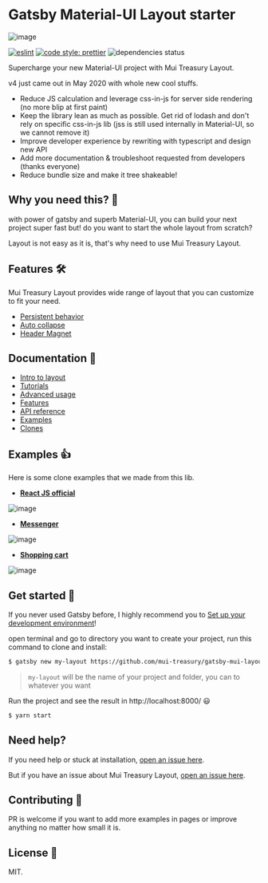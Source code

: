 # Gatsby Material-UI Layout starter

![image](https://user-images.githubusercontent.com/18292247/81573529-cf60e000-93ce-11ea-866f-f9d842262569.png)

[![eslint](https://img.shields.io/badge/eslint-enabled-green.svg)](https://eslint.org/)
[![code style: prettier](https://img.shields.io/badge/code_style-prettier-ff69b4.svg)](https://github.com/prettier/prettier)
![dependencies status](https://david-dm.org/mui-treasury/gatsby-mui-layout-starter.svg)

Supercharge your new Material-UI project with Mui Treasury Layout.

v4 just came out in May 2020 with whole new cool stuffs.

- Reduce JS calculation and leverage css-in-js for server side rendering (no more blip at first paint)
- Keep the library lean as much as possible. Get rid of lodash and don't rely on specific css-in-js lib (jss is still used internally in Material-UI, so we cannot remove it)
- Improve developer experience by rewriting with typescript and design new API
- Add more documentation & troubleshoot requested from developers (thanks everyone)
- Reduce bundle size and make it tree shakeable!

## Why you need this? 🤔
with power of gatsby and superb Material-UI, you can build your next project super fast but! do you want to start the whole layout from scratch?

Layout is not easy as it is, that's why need to use Mui Treasury Layout.

## Features 🛠
Mui Treasury Layout provides wide range of layout that you can customize to fit your need.

- [Persistent behavior](https://mui-treasury.com/layout/features/persistent-behavior)
- [Auto collapse](https://mui-treasury.com/layout/features/auto-collapse)
- [Header Magnet](https://mui-treasury.com/layout/features/header-magnet)

## Documentation 📖
- [Intro to layout](https://mui-treasury.com/layout/)
- [Tutorials](https://mui-treasury.com/layout/tutorials/dashboard-layout/)
- [Advanced usage](https://mui-treasury.com/layout/advanced/controlling-sidebar/)
- [Features](https://mui-treasury.com/layout/features/persistent-behavior)
- [API reference](https://mui-treasury.com/layout/api-reference/layout-builder)
- [Examples](https://mui-treasury.com/layout/examples/custom-theme?bgColor=d4b397)
- [Clones](https://mui-treasury.com/layout/clones/reactjs?bgColor=b6c0d4)

## Examples 👍
Here is some clone examples that we made from this lib.

- [**React JS official**](https://mui-treasury.com/layout/clones/reactjs?bgColor=b6c0d4)

![image](https://user-images.githubusercontent.com/18292247/81502584-08368180-9309-11ea-92de-334e92a095df.png)

- [**Messenger**](https://mui-treasury.com/layout/clones/messenger?bgColor=rgb(0,153,255)&dark=true)

![image](https://user-images.githubusercontent.com/18292247/81502639-4a5fc300-9309-11ea-841a-18d698a6acc0.png)

- [**Shopping cart**](https://mui-treasury.com/layout/clones/shopping-cart?bgColor=EAEEF1)

![image](https://user-images.githubusercontent.com/18292247/81502663-6d8a7280-9309-11ea-88ae-faeebbdb9ddf.png)

## Get started 🚀

If you never used Gatsby before, I highly recommend you to [Set up your development environment](https://www.gatsbyjs.org/tutorial/part-zero/)!

open terminal and go to directory you want to create your project, run this command to clone and install:

```bash
$ gatsby new my-layout https://github.com/mui-treasury/gatsby-mui-layout-starter
```
> `my-layout` will be the name of your project and folder, you can to whatever you want

Run the project and see the result in http://localhost:8000/ 😃

```bash
$ yarn start
```

## Need help?
If you need help or stuck at installation, [open an issue here](https://github.com/mui-treasury/gatsby-mui-layout-starter/issues).

But if you have an issue about Mui Treasury Layout, [open an issue here](https://github.com/siriwatknp/mui-treasury/issues).

## Contributing 💪

PR is welcome if you want to add more examples in pages or improve anything no matter how small it is.

## License 📝

MIT.
